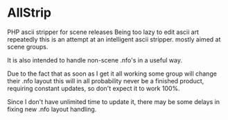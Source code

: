 # AllStrip
PHP ascii stripper for scene releases
Being too lazy to edit ascii art repeatedly this is an attempt at an intelligent ascii stripper. mostly aimed at scene groups.

It is also intended to handle non-scene .nfo's in a useful way.

Due to the fact that as soon as I get it all working some group will change their .nfo layout this will in all probability never be a finished product, requiring constant updates, so don't expect it to work 100%.

Since I don't have unlimited time to update it, there may be some delays in fixing new .nfo layout handling.
